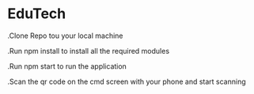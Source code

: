 # EduTech
.Clone Repo tou your local machine

.Run npm install to install all the required modules

.Run npm start to run the application

.Scan the qr code on the cmd screen with your phone and start scanning
